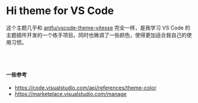 # Hi theme for VS Code

这个主题几乎和 [antfu/vscode-theme-vitesse](https://github.com/antfu/vscode-theme-vitesse) 完全一样，是我学习 VS Code 的主题插件开发的一个练手项目。同时也微调了一些颜色，使得更加适合我自己的使用习惯。

<br>
<br>

#### 一些参考

- https://code.visualstudio.com/api/references/theme-color
- https://marketplace.visualstudio.com/manage
